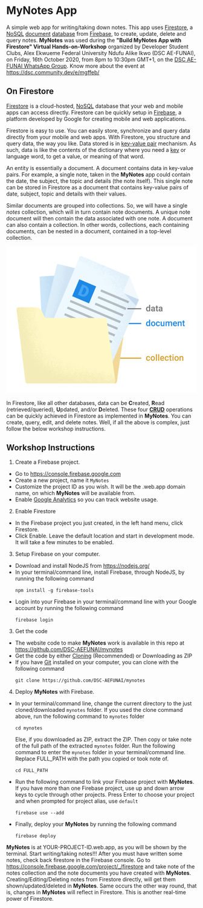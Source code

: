 # MyNotes App

A simple web app for writing/taking down notes. This app uses [Firestore](https://firebase.google.com/products/firestore), a [NoSQL](https://en.wikipedia.org/wiki/NoSQL) [document](https://en.wikipedia.org/wiki/Document-oriented_database) [database](https://en.wikipedia.org/wiki/Database) from [Firebase](https://firebase.google.com), to create, update, delete and query notes. **MyNotes** was used during the **"Build MyNotes App with Firestore" Virtual Hands-on-Workshop** organized by Developer Student Clubs, Alex Ekwueme Federal University Ndufu Alike Ikwo (DSC AE-FUNAI), on Friday, 16th October 2020, from 8pm to 10:30pm GMT+1, on the [DSC AE-FUNAI WhatsApp Group](https://bit.ly/dscaefunaiwhatsapp). Know more about the event at https://dsc.community.dev/e/mgffeb/ 

## On Firestore
[Firestore](https://firebase.google.com/products/firestore) is a cloud-hosted, [NoSQL](https://en.wikipedia.org/wiki/NoSQL) database that your web and mobile apps can access directly. Firestore can be quickly setup in [Firebase](https://firebase.google.com), a platform developed by Google for creating mobile and web applications. 

Firestore is easy to use. You can easily store, synchronize and query data directly from your mobile and web apps. With Firestore, you structure and query data, the way you like. Data stored is in [key-value pair](https://en.wikipedia.org/wiki/Key%E2%80%93value_database) mechanism. As such, data is like the contents of the dictionary where you need a [key](https://en.wikipedia.org/wiki/Document-oriented_database#Keys) or language word, to get a value, or meaning of that word.

An entity is essentially a document. A document contains data in key-value pairs. For example, a single note, taken in the **MyNotes** app could contain the date, the subject, the topic and details (the note itself). This single note can be stored in Firestore as a document that contains key-value pairs of date, subject, topic and details with their values. 

Similar documents are grouped into collections. So, we will have a single *notes* collection, which will in turn contain note documents. A unique note document will then contain the data associated with one note. A document can also contain a collection. In other words, collections, each containing documents, can be nested in a document, contained in a top-level collection.

![structured data](structured-data.png)

In Firestore, like all other databases, data can be **C**reated, **R**ead (retrieved/queried), **U**pdated, and/or **D**eleted. These four [**CRUD**](https://en.wikipedia.org/wiki/Create,_read,_update_and_delete) operations can be quickly achieved in Firestore as implemented in **MyNotes**. You can create, query, edit, and delete notes. Well, if all the above is complex, just follow the below workshop instructions.

## Workshop Instructions 
1. Create a Firebase project.
  * Go to https://console.firebase.google.com
  * Create a new project, name it `MyNotes`
  * Customize the project ID as you wish. It will be the .web.app domain name, on which **MyNotes** will be available from.
  * Enable [Google Analytics](https://analytics.google.com/analytics/web/) so you can track website usage. 

2. Enable Firestore
  * In the Firebase project you just created, in the left hand menu, click Firestore.
  * Click Enable. Leave the default location and start in development mode. It will take a few minutes to be enabled. 

3. Setup Firebase on your computer.
  * Download and install NodeJS from https://nodejs.org/
  * In your terminal/command line, install Firebase, through NodeJS, by running the following command
    ```
    npm install -g firebase-tools
    ```
  * Login into your Firebase in your terminal/command line with your Google account by running the following command
    ```
    firebase login
    ```

3. Get the code
  * The website code to make **MyNotes** work is available in this repo at https://github.com/DSC-AEFUNAI/mynotes
  * Get the code by either [Cloning](https://docs.github.com/en/free-pro-team@latest/github/creating-cloning-and-archiving-repositories/cloning-a-repository) (Recommended) or Downloading as ZIP
  * If you have [Git](https://git-scm.com/) installed on your computer, you can clone with the following command
    ```
    git clone https://github.com/DSC-AEFUNAI/mynotes
    ```

4. Deploy **MyNotes** with Firebase.
  * In your terminal/command line, change the current directory to the just cloned/downloaded `mynotes` folder. If you used the clone command above, run the following command to `mynotes` folder
    ```
    cd mynotes
    ```
    Else, if you downloaded as ZIP, extract the ZIP. Then copy or take note of the full path of the extracted `mynotes` folder. Run the following command to enter the `mynotes` folder in your terminal/command line. Replace FULL_PATH with the path you copied or took note of.
    ```
    cd FULL_PATH 
    ```
  * Run the following command to link your Firebase project with **MyNotes**. If you have more than one Firebase project, use up and down arrow keys to cycle through other projects. Press Enter to choose your project and when prompted for project alias, use `default`
    ```
    firebase use --add
    ```
  * Finally, deploy your **MyNotes** by running the following command
    ```
    firebase deploy
    ```

**MyNotes** is at YOUR-PROJECT-ID.web.app, as you will be shown by the terminal. Start writing/taking notes!!! After you must have written some notes, check back firestore in the Firebase console. Go to https://console.firebase.google.com/project/_/firestore and take note of the notes collection and the note documents you have created with **MyNotes**. Creating/Editing/Deleting notes from Firestore directly, will get them shown/updated/deleted in **MyNotes**. Same occurs the other way round, that is, changes in **MyNotes** will reflect in Firestore. This is another real-time power of Firestore.
